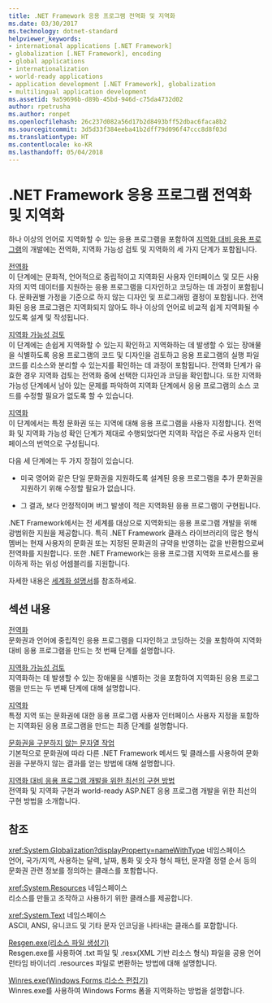 ```yaml
---
title: .NET Framework 응용 프로그램 전역화 및 지역화
ms.date: 03/30/2017
ms.technology: dotnet-standard
helpviewer_keywords:
- international applications [.NET Framework]
- globalization [.NET Framework], encoding
- global applications
- internationalization
- world-ready applications
- application development [.NET Framework], globalization
- multilingual application development
ms.assetid: 9a59696b-d89b-45bd-946d-c75da4732d02
author: rpetrusha
ms.author: ronpet
ms.openlocfilehash: 26c237d082a56d17b2d8493bff52dbac6faca8b2
ms.sourcegitcommit: 3d5d33f384eeba41b2dff79d096f47ccc8d8f03d
ms.translationtype: HT
ms.contentlocale: ko-KR
ms.lasthandoff: 05/04/2018
---
```

# <a name="globalizing-and-localizing-net-framework-applications"></a>.NET Framework 응용 프로그램 전역화 및 지역화
하나 이상의 언어로 지역화할 수 있는 응용 프로그램을 포함하여 [지역화 대비 응용 프로그램](http://msdn.microsoft.com/goglobal/bb978433.aspx)의 개발에는 전역화, 지역화 가능성 검토 및 지역화의 세 가지 단계가 포함됩니다.  
  
 [전역화](../../../docs/standard/globalization-localization/globalization.md)  
 이 단계에는 문화적, 언어적으로 중립적이고 지역화된 사용자 인터페이스 및 모든 사용자의 지역 데이터를 지원하는 응용 프로그램을 디자인하고 코딩하는 데 과정이 포함됩니다. 문화권별 가정을 기준으로 하지 않는 디자인 및 프로그래밍 결정이 포함됩니다. 전역화된 응용 프로그램은 지역화되지 않아도 하나 이상의 언어로 비교적 쉽게 지역화될 수 있도록 설계 및 작성됩니다.  
  
 [지역화 가능성 검토](../../../docs/standard/globalization-localization/localizability-review.md)  
 이 단계에는 손쉽게 지역화할 수 있는지 확인하고 지역화하는 데 발생할 수 있는 장애물을 식별하도록 응용 프로그램의 코드 및 디자인을 검토하고 응용 프로그램의 실행 파일 코드를 리소스와 분리할 수 있는지를 확인하는 데 과정이 포함됩니다. 전역화 단계가 유효한 경우 지역화 검토는 전역화 중에 선택한 디자인과 코딩을 확인합니다. 또한 지역화 가능성 단계에서 남아 있는 문제를 파악하여 지역화 단계에서 응용 프로그램의 소스 코드를 수정할 필요가 없도록 할 수 있습니다.  
  
 [지역화](../../../docs/standard/globalization-localization/localization.md)  
 이 단계에서는 특정 문화권 또는 지역에 대해 응용 프로그램을 사용자 지정합니다. 전역화 및 지역화 가능성 확인 단계가 제대로 수행되었다면 지역화 작업은 주로 사용자 인터페이스의 번역으로 구성됩니다.  
  
 다음 세 단계에는 두 가지 장점이 있습니다.  
  
-   미국 영어와 같은 단일 문화권을 지원하도록 설계된 응용 프로그램을 추가 문화권을 지원하기 위해 수정할 필요가 없습니다.  
  
-   그 결과, 보다 안정적이며 버그 발생이 적은 지역화된 응용 프로그램이 구현됩니다.  
  
 .NET Framework에서는 전 세계를 대상으로 지역화되는 응용 프로그램 개발을 위해 광범위한 지원을 제공합니다. 특히 .NET Framework 클래스 라이브러리의 많은 형식 멤버는 현재 사용자의 문화권 또는 지정된 문화권의 규약을 반영하는 값을 반환함으로써 전역화를 지원합니다. 또한 .NET Framework는 응용 프로그램 지역화 프로세스를 용이하게 하는 위성 어셈블리를 지원합니다.  
  
 자세한 내용은 [세계화 설명서](/globalization/)를 참조하세요.  
  
## <a name="in-this-section"></a>섹션 내용  
 [전역화](../../../docs/standard/globalization-localization/globalization.md)  
 문화권과 언어에 중립적인 응용 프로그램을 디자인하고 코딩하는 것을 포함하여 지역화 대비 응용 프로그램을 만드는 첫 번째 단계를 설명합니다.  
  
 [지역화 가능성 검토](../../../docs/standard/globalization-localization/localizability-review.md)  
 지역화하는 데 발생할 수 있는 장애물을 식별하는 것을 포함하여 지역화된 응용 프로그램을 만드는 두 번째 단계에 대해 설명합니다.  
  
 [지역화](../../../docs/standard/globalization-localization/localization.md)  
 특정 지역 또는 문화권에 대한 응용 프로그램 사용자 인터페이스 사용자 지정을 포함하는 지역화된 응용 프로그램을 만드는 최종 단계를 설명합니다.  
  
 [문화권을 구분하지 않는 문자열 작업](../../../docs/standard/globalization-localization/culture-insensitive-string-operations.md)  
 기본적으로 문화권에 따라 다른 .NET Framework 메서드 및 클래스를 사용하여 문화권을 구분하지 않는 결과를 얻는 방법에 대해 설명합니다.  
  
 [지역화 대비 응용 프로그램 개발을 위한 최선의 구현 방법](../../../docs/standard/globalization-localization/best-practices-for-developing-world-ready-apps.md)  
 전역화 및 지역화 구현과 world-ready ASP.NET 응용 프로그램 개발을 위한 최선의 구현 방법을 소개합니다.  
  
## <a name="reference"></a>참조  
 <xref:System.Globalization?displayProperty=nameWithType> 네임스페이스  
 언어, 국가/지역, 사용하는 달력, 날짜, 통화 및 숫자 형식 패턴, 문자열 정렬 순서 등의 문화권 관련 정보를 정의하는 클래스를 포함합니다.  
  
 <xref:System.Resources> 네임스페이스  
 리소스를 만들고 조작하고 사용하기 위한 클래스를 제공합니다.  
  
 <xref:System.Text> 네임스페이스  
 ASCII, ANSI, 유니코드 및 기타 문자 인코딩을 나타내는 클래스를 포함합니다.  
  
 [Resgen.exe(리소스 파일 생성기)](../../../docs/framework/tools/resgen-exe-resource-file-generator.md)  
 Resgen.exe를 사용하여 .txt 파일 및 .resx(XML 기반 리소스 형식) 파일을 공용 언어 런타임 바이너리 .resources 파일로 변환하는 방법에 대해 설명합니다.  
  
 [Winres.exe(Windows Forms 리소스 편집기)](../../../docs/framework/tools/winres-exe-windows-forms-resource-editor.md)  
 Winres.exe를 사용하여 Windows Forms 폼을 지역화하는 방법을 설명합니다.

